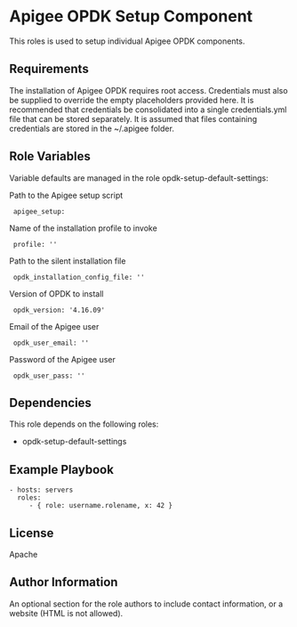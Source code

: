Apigee OPDK Setup Component
=========

This roles is used to setup individual Apigee OPDK components. 

Requirements
------------

The installation of Apigee OPDK requires root access. Credentials must also be supplied to override the empty placeholders
provided here. It is recommended that credentials be consolidated into a single credentials.yml file that can be stored 
separately. It is assumed that files containing credentials are stored in the ~/.apigee folder. 

Role Variables
--------------

Variable defaults are managed in the role opdk-setup-default-settings:

Path to the Apigee setup script

     apigee_setup: 
     
Name of the installation profile to invoke

     profile: '' 
     
Path to the silent installation file
     
     opdk_installation_config_file: ''
     
Version of OPDK to install
     
     opdk_version: '4.16.09'
     
Email of the Apigee user
     
     opdk_user_email: ''
     
Password of the Apigee user
     
     opdk_user_pass: ''
     
     

Dependencies
------------

This role depends on the following roles:

* opdk-setup-default-settings


Example Playbook
----------------

    - hosts: servers
      roles:
         - { role: username.rolename, x: 42 }

License
-------

Apache

Author Information
------------------

An optional section for the role authors to include contact information, or a website (HTML is not allowed).
